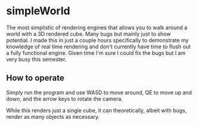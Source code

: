 # simpleWorld
The most simplistic of rendering engines that allows you to walk around a world with a 3D rendered cube.  Many bugs but mainly just to show potential.  I made this in just a couple hours specifically to demonstrate my knowledge of real time rendering and don't currently have time to flush out a fully functional engine.  Given time I'm sure I could fix the bugs but I am very busy this semester.

## How to operate

Simply run the program and use WASD to move around, QE to move up and down, and the arrow keys to rotate the camera.

While this renders just a single cube, it can theoretically, albeit with bugs, render as many objects as necessary.

